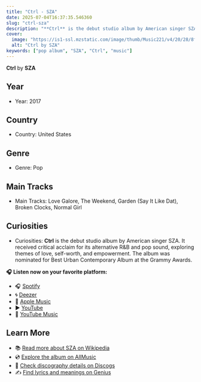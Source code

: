 ```yaml
---
title: "Ctrl - SZA"
date: 2025-07-04T16:37:35.546360
slug: "ctrl-sza"
description: "**Ctrl** is the debut studio album by American singer SZA."
cover:
  image: "https://is1-ssl.mzstatic.com/image/thumb/Music221/v4/20/28/8f/20288f6f-fbf2-fb0f-6732-e7d334e1ff50/886446548432.jpg/500x500bb.jpg"
  alt: "Ctrl by SZA"
keywords: ["pop album", "SZA", "Ctrl", "music"]
---
```


**Ctrl** by **SZA**

## Year
- Year: 2017
## Country
- Country: United States
## Genre
- Genre: Pop
## Main Tracks
- Main Tracks: Love Galore, The Weekend, Garden (Say It Like Dat), Broken Clocks, Normal Girl
## Curiosities
- Curiosities: **Ctrl** is the debut studio album by American singer SZA. It received critical acclaim for its alternative R&B and pop sound, exploring themes of love, self-worth, and empowerment. The album was nominated for Best Urban Contemporary Album at the Grammy Awards.



**🎧 Listen now on your favorite platform:**

- 🎧 [Spotify](https://open.spotify.com/search/Ctrl%20SZA)
- 🌀 [Deezer](https://www.deezer.com/search/Ctrl%20SZA)
- 🍎 [Apple Music](https://music.apple.com/search?term=Ctrl%20SZA)
- ▶️ [YouTube](https://www.youtube.com/results?search_query=Ctrl%20SZA)
- 🎵 [YouTube Music](https://music.youtube.com/search?q=Ctrl%20SZA)

## Learn More

- 📚 [Read more about SZA on Wikipedia](https://en.wikipedia.org/wiki/SZA)
- 💿 [Explore the album on AllMusic](https://www.allmusic.com/search/albums/Ctrl)
- 📀 [Check discography details on Discogs](https://www.discogs.com/search/?q=Ctrl+SZA&type=all)
- ✍️ [Find lyrics and meanings on Genius](https://genius.com/search?q=Ctrl%20SZA)